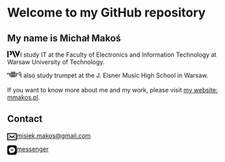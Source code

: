 # Welcome to my GitHub repository

## My name is Michał Makoś

<img align="left" alt="website" width="30px" src="https://raw.githubusercontent.com/mmakos/mmakos/main/icon/pw.svg" /> I study IT at the Faculty of Electronics and Information Technology at Warsaw University of Technology.

<img align="left" alt="website" width="30px" src="https://raw.githubusercontent.com/mmakos/mmakos/69eb4fb8aee6ab095671aef31b1a9a93d89c0595/icon/trumpet.svg" /> I also study trumpet at the J. Elsner Music High School in Warsaw.
<br><br>
If you want to know more about me and my work, please visit [my website: mmakos.pl](http://mmakos.pl/).

## Contact

<img align="left" alt="website" width="22px" src="https://raw.githubusercontent.com/mmakos/mmakos/main/icon/mail.svg" /> misiek.makos@gmail.com

<img align="left" alt="website" width="22px" src="https://raw.githubusercontent.com/mmakos/mmakos/main/icon/messenger.svg" /> [messenger](https://www.messenger.com/t/michalek.makos)

<!--
**mmakos/mmakos** is a ✨ _special_ ✨ repository because its `README.md` (this file) appears on your GitHub profile.

Here are some ideas to get you started:

- 🔭 I’m currently working on ...
- 🌱 I’m currently learning ...
- 👯 I’m looking to collaborate on ...
- 🤔 I’m looking for help with ...
- 💬 Ask me about ...
- 📫 How to reach me: ...
- 😄 Pronouns: ...
- ⚡ Fun fact: ...
-->
